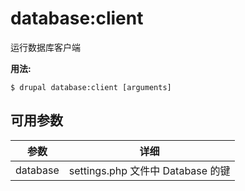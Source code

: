 # database:client
运行数据库客户端

**用法:**
```
$ drupal database:client [arguments]
```

## 可用参数
参数 | 详细
---------|-------------
database | settings.php 文件中 Database 的键
